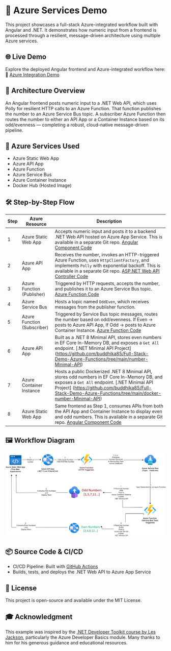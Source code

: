 # 📘 Azure Services Demo

This project showcases a full-stack Azure-integrated workflow built with Angular and .NET. It demonstrates how numeric input from a frontend is processed through a resilient, message-driven architecture using multiple Azure services.  


## 🌐 Live Demo

Explore the deployed Angular frontend and Azure-integrated workflow here:  
🔗 [Azure Integration Demo](https://delightful-desert-009c44900-preview.eastasia.2.azurestaticapps.net/azure-integration-demo)


## 🚀 Architecture Overview

An Angular frontend posts numeric input to a .NET Web API, which uses Polly for resilient HTTP calls to an Azure Function. That function publishes the number to an Azure Service Bus topic. A subscriber Azure Function then routes the number to either an API App or a Container Instance based on its odd/evenness — completing a robust, cloud-native message-driven pipeline.


## 🧩 Azure Services Used

- Azure Static Web App
- Azure API App
- Azure Function
- Azure Service Bus
- Azure Container Instance
- Docker Hub (Hosted Image)


## 🛠️ Step-by-Step Flow

| Step | Azure Resource             | Description |
|------|----------------------------|-------------|
| 1    | Azure Static Web App       | Accepts numeric input and posts it to a backend .NET Web API hosted on Azure App Service. This is available in a separate Git repo. [Angular Component Code](https://github.com/buddhika85/Full-Stack-Demo-App/blob/main/Emp.Angular/src/app/components/azure-demo/azure-data-form/azure-data-form.ts) |
| 2    | Azure API App              | Receives the number, invokes an HTTP-triggered Azure Function, uses `HttpClientFactory`, and implements `Polly` with exponential backoff. This is available in a separate Git repo. [ASP.NET Web API Controller Code](https://github.com/buddhika85/Full-Stack-Demo-App/blob/main/Backend/Emp.Api/Controllers/AzureIntegrationController.cs) |
| 3    | Azure Function (Publisher) | Triggered by HTTP requests, accepts the number, and publishes it to an Azure Service Bus topic. [Azure Function Code](https://github.com/buddhika85/Full-Stack-Demo-Azure-Functions/blob/main/interview-azure-function-app/PushToAzureServiceBus.cs) |
| 4    | Azure Service Bus          | Hosts a topic named `OddEven`, which receives messages from the publisher function. |
| 5    | Azure Function (Subscriber)| Triggered by Service Bus topic messages, routes the number based on odd/evenness. If Even → posts to Azure API App, If Odd → posts to Azure Container Instance. [Azure Function Code](https://github.com/buddhika85/Full-Stack-Demo-Azure-Functions/blob/main/interview-azure-function-app/SubscribeServiceBusTopicAzureFunction.cs) |
| 6    | Azure API App              | Built as a .NET 8 Minimal API, stores even numbers in EF Core In-Memory DB, and exposes a `Get All` endpoint. [.NET Minimal API Project] (https://github.com/buddhika85/Full-Stack-Demo-Azure-Functions/tree/main/number-Minimal-API) |
| 7    | Azure Container Instance   | Hosts a public Dockerized .NET 8 Minimal API, stores odd numbers in EF Core In-Memory DB, and exposes a `Get All` endpoint. [.NET Minimal API Project] (https://github.com/buddhika85/Full-Stack-Demo-Azure-Functions/tree/main/docker-number-Minimal-API) |
| 8    | Azure Static Web App       | Same frontend as Step 1, consumes APIs from both the API App and Container Instance to display even and odd numbers. This is available in a separate Git repo. [Angular Component Code](https://github.com/buddhika85/Full-Stack-Demo-App/blob/main/Emp.Angular/src/app/components/azure-demo/azure-data-form/azure-data-form.ts) |


## 🖼️ Workflow Diagram

![Workflow Diagram](https://raw.githubusercontent.com/buddhika85/Full-Stack-Demo-Azure-Functions/main/azure-demo-workflow-diagram.png)


## 📦 Source Code & CI/CD

- CI/CD Pipeline: Built with [GitHub Actions](https://github.com/buddhika85/Full-Stack-Demo-Azure-Functions/actions)
- Builds, tests, and deploys the .NET Web API to Azure App Service


## 📄 License

This project is open-source and available under the MIT License.


## 🎓 Acknowledgment
This example was inspired by the [.NET Developer Toolkit course  by Les Jackson](https://lesjackson.net/course/dotnet-developer-toolkit), particularly the Azure Developer Basics module. Many thanks to him for his generous guidance and educational resources.


